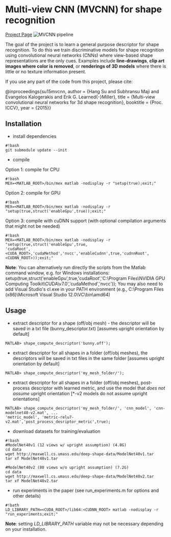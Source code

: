 # Multi-view CNN (MVCNN) for shape recognition

[Project Page](http://vis-www.cs.umass.edu/mvcnn/)
![MVCNN pipeline](http://vis-www.cs.umass.edu/mvcnn/images/mvcnn.png)

The goal of the project is to learn a general purpose descriptor for shape recognition. To do this we train discriminative models for shape recognition using convolutional neural networks (CNNs) where view-based shape representations are the only cues. Examples include **line-drawings**, **clip art images where color is removed**, or **renderings of 3D models** where there is little or no texture information present. 

If you use any part of the code from this project, please cite:

  @inproceedings{su15mvcnn,
  author    = {Hang Su and Subhransu Maji and Evangelos Kalogerakis and Erik G. Learned{-}Miller},
  title     = {Multi-view convolutional neural networks for 3d shape recognition},
  booktitle = {Proc. ICCV}, 
  year      = {2015}}

## Installation

* install dependencies
``` 
#!bash
git submodule update --init
```

* compile

Option 1: compile for CPU
``` 
#!bash
MEX=<MATLAB_ROOT>/bin/mex matlab -nodisplay -r "setup(true);exit;"
```
Option 2: compile for GPU
``` 
#!bash
MEX=<MATLAB_ROOT>/bin/mex matlab -nodisplay -r "setup(true,struct('enableGpu',true));exit;"
```
Option 3: compile with cuDNN support (with optional compilation arguments that might not be needed)
``` 
#!bash
MEX=<MATLAB_ROOT>/bin/mex matlab -nodisplay -r "setup(true,struct('enableGpu',true,
'cudaRoot',<CUDA_ROOT>,'cudaMethod','nvcc','enableCudnn',true,'cudnnRoot',<CUDNN_ROOT>));exit;"
```
**Note**: You can alternatively run directly the scripts from the Matlab command window, e.g. for Windows installations:
setup(true,struct('enableGpu',true,'cudaRoot','C:\Program Files\NVIDIA GPU Computing Toolkit\CUDA\v7.0','cudaMethod','nvcc'));
You may also need to add Visual Studio's cl.exe in your PATH environment (e.g., C:\Program Files (x86)\Microsoft Visual Studio 12.0\VC\bin\amd64)

## Usage

* extract descriptor for a shape (off/obj mesh) - the descriptor will be saved in a txt file (bunny_descriptor.txt) [assumes upright orientation by default]

```
MATLAB> shape_compute_descriptor('bunny.off');
```

* extract descriptor for all shapes in a folder (off/obj meshes),  the descriptors will be saved in txt files in the same folder [assumes upright orientation by default]

```
MATLAB> shape_compute_descriptor('my_mesh_folder/');
```

* extract descriptor for all shapes in a folder (off/obj meshes), post-process descriptor with learned metric, and use the model that *does not assume* upright orientation [*-v2 models do not assume upright orientations]

```
MATLAB> shape_compute_descriptor('my_mesh_folder/', 'cnn_model', 'cnn-modelnet40-v2.mat', ...
'metric_model', 'metric-relu7-v2.mat','post_process_desriptor_metric',true);
```

* download datasets for training/evaluation

```
#!bash
#ModelNet40v1 (12 views w/ upright assumption) (4.8G)
cd data
wget http://maxwell.cs.umass.edu/deep-shape-data/ModelNet40v1.tar
tar xf ModelNet40v1.tar

#ModelNet40v2 (80 views w/o upright assumption) (7.2G)
cd data
wget http://maxwell.cs.umass.edu/deep-shape-data/ModelNet40v2.tar
tar xf ModelNet40v2.tar
```
* run experiments in the paper (see run_experiments.m for options and other details)
```
#!bath
LD_LIBRARY_PATH=<CUDA_ROOT>/lib64:<CUDNN_ROOT> matlab -nodisplay -r "run_experiments;exit;"
```
**Note**: setting *LD_LIBRARY_PATH* variable may not be necessary depending on your installation.
